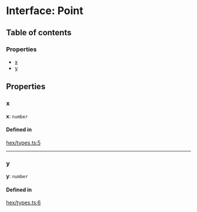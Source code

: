 # Interface: Point

## Table of contents

### Properties

- [x](Point.md#x)
- [y](Point.md#y)

## Properties

### <a id="x" name="x"></a> x

 **x**: `number`

#### Defined in

[hex/types.ts:5](https://github.com/flauwekeul/honeycomb/blob/next/src/hex/types.ts#L5)

___

### <a id="y" name="y"></a> y

 **y**: `number`

#### Defined in

[hex/types.ts:6](https://github.com/flauwekeul/honeycomb/blob/next/src/hex/types.ts#L6)
